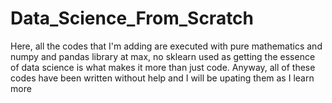 # Data_Science_From_Scratch

Here, all the codes that I'm adding are executed with pure mathematics and numpy and pandas library at max, no sklearn used as getting the essence of data science is what makes it more than just code. Anyway, all of these codes have been written without help and I will be upating them as I learn more 
